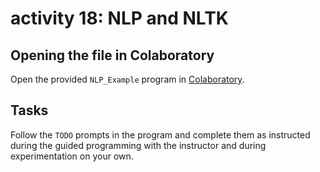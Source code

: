 # activity 18: NLP and NLTK

## Opening the file in Colaboratory

Open the provided `NLP_Example` program in [Colaboratory](https://colab.research.google.com/).


## Tasks

Follow the `TODO` prompts in the program and complete them as instructed during the guided programming with the instructor and during experimentation on your own.  
